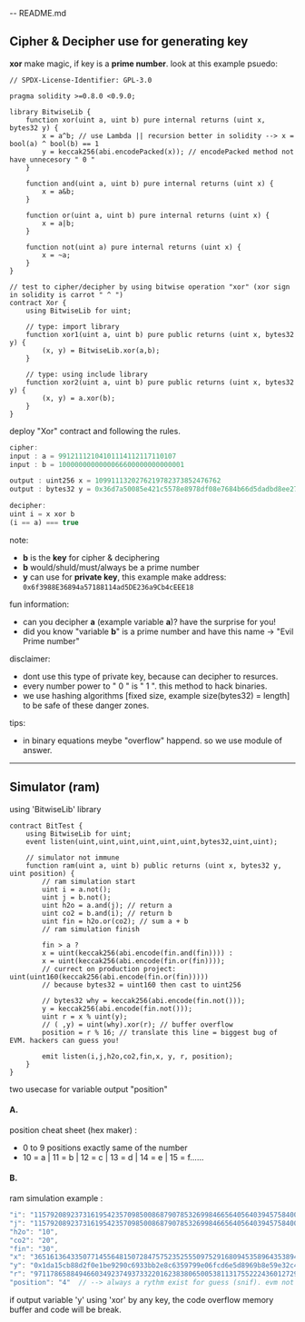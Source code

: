 -- README.md
## Cipher & Decipher use for generating key
**xor** make magic, if key is a **prime number**. look at this example psuedo:

```solidity
// SPDX-License-Identifier: GPL-3.0

pragma solidity >=0.8.0 <0.9.0;

library BitwiseLib {
    function xor(uint a, uint b) pure internal returns (uint x, bytes32 y) {
        x = a^b; // use Lambda || recursion better in solidity --> x = bool(a) ^ bool(b) == 1 
        y = keccak256(abi.encodePacked(x)); // encodePacked method not have unnecesory " 0 "
    }
    
    function and(uint a, uint b) pure internal returns (uint x) {
        x = a&b;
    }
    
    function or(uint a, uint b) pure internal returns (uint x) {
        x = a|b;
    }
    
    function not(uint a) pure internal returns (uint x) {
        x = ~a;
    }
}

// test to cipher/decipher by using bitwise operation "xor" (xor sign in solidity is carrot " ^ ")
contract Xor {
    using BitwiseLib for uint;
    
    // type: import library
    function xor1(uint a, uint b) pure public returns (uint x, bytes32 y) {
        (x, y) = BitwiseLib.xor(a,b);
    }
    
    // type: using include library
    function xor2(uint a, uint b) pure public returns (uint x, bytes32 y) {
        (x, y) = a.xor(b);
    }
}
```

deploy "Xor" contract and following the rules.
```js
cipher:
input : a = 99121112104101114112117110107
input : b = 1000000000000066600000000000001

output : uint256 x = 1099111320276219782373852476762
output : bytes32 y = 0x36d7a50085e421c5578e8978df08e7684b66d5dadbd8ee2791777c9715f5e6d5

decipher: 
uint i = x xor b
(i == a) === true
```

note: 
- **b** is the **key** for cipher & deciphering
- **b** would/shuld/must/always be a prime number
- **y** can use for **private key**, this example make address: `0x6f3988E36894a57188114ad5DE236a9Cb4cEEE18`

fun information:
- can you decipher **a** (example variable **a**)? have the surprise for you!
- did you know "variable **b**" is a prime number and have this name -> "Evil Prime number" 

disclaimer:
- dont use this type of private key, because can decipher to resurces.
- every number power to " 0 " is " 1 ". this method to hack binaries.
- we use hashing algorithms [fixed size, example size(bytes32) = length] to be safe of these danger zones.

tips:
- in binary equations meybe "overflow" happend. so we use module of answer.

---

## Simulator (ram)
using 'BitwiseLib' library
```solidity
contract BitTest {
    using BitwiseLib for uint;
    event listen(uint,uint,uint,uint,uint,uint,bytes32,uint,uint);
        
    // simulator not immune
    function ram(uint a, uint b) public returns (uint x, bytes32 y, uint position) {
        // ram simulation start
        uint i = a.not();
        uint j = b.not();
        uint h2o = a.and(j); // return a
        uint co2 = b.and(i); // return b
        uint fin = h2o.or(co2); // sum a + b
        // ram simulation finish

        fin > a ? 
        x = uint(keccak256(abi.encode(fin.and(fin)))) : 
        x = uint(keccak256(abi.encode(fin.or(fin))));   
        // currect on production project: uint(uint160(keccak256(abi.encode(fin.or(fin)))))
        // because bytes32 = uint160 then cast to uint256

        // bytes32 why = keccak256(abi.encode(fin.not()));
        y = keccak256(abi.encode(fin.not()));
        uint r = x % uint(y);
        // ( ,y) = uint(why).xor(r); // buffer overflow
        position = r % 16; // translate this line = biggest bug of EVM. hackers can guess you!
        
        emit listen(i,j,h2o,co2,fin,x, y, r, position);
    }
}
```
two usecase for variable output "position"
#### A.
position cheat sheet (hex maker) :
- 0 to 9 positions exactly same of the number
- 10 = a | 11 = b | 12 = c | 13 = d | 14 = e | 15 = f......

#### B.
ram simulation example :
```js
"i": "115792089237316195423570985008687907853269984665640564039457584007913129639925",
"j": "115792089237316195423570985008687907853269984665640564039457584007913129639915",
"h2o": "10",
"co2": "20",
"fin": "30",
"x": "36516136433507714556481507284757523525550975291680945358964353894568634540880",
"y": "0x1da15cb88d2f0e1be9290c6933bb2e8c6359799e06fcd6e5d8969b8e59e32c46",
"r": "9711786588494660349237493733220162383806500538113175522243601272905808251588",
"position": "4"  // --> always a rythm exist for guess (snif). evm not immune
```

if output variable 'y' using 'xor' by any key, the code overflow memory buffer and code will be break.
